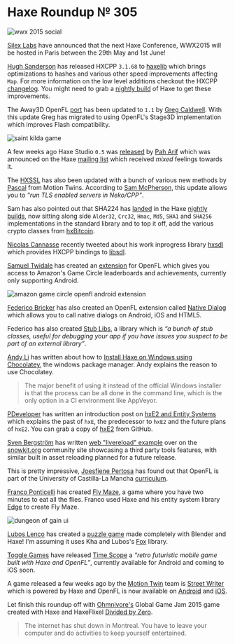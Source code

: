 [_template]: ../templates/roundup.html
[date]: / "2015-02-01 10:14:00"
[modified]: / "2015-02-01 17:40:00"
[published]: / "2015-02-01 17:40:00"
[“”]: a ""
# Haxe Roundup № 305

![wwx 2015 social](/img/305/wwx2015.png "WWX 2015 in Paris between 29th May and 1st June!")

[Silex Labs][tw1] have announced that the next Haxe Conference, WWX2015 will be hosted
in Paris between the 29th May and 1st June!

[Hugh Sanderson][tw2] has released HXCPP `3.1.68` to [haxelib][l1] which brings
optimizations to hashes and various other speed improvements affecting `Map`.
For more information on the low level additions checkout the HXCPP [changelog][l2].
You might need to grab a [nightly build][l8] of Haxe to get these improvements.

The Away3D OpenFL [port][l3] has been updated to `1.1` by [Greg Caldwell][tw3]. With 
this update Greg has migrated to using OpenFL's Stage3D implementation which 
improves Flash compatibility.

![saint kilda game](/img/305/saint.png "HaxeFlixel game Saint Kilda by @tpkth")

A few weeks ago Haxe Studio `0.5` was [released][l5] by [Pah Arif][gh1] which was
announced on the Haxe [mailing list][l4] which received _mixed_ feelings towards it.

The [HXSSL][l6] has also been updated with a bunch of various new methods by
[Pascal][tw4] from Motion Twins. According to [Sam McPherson][tw5], this update
allows you to _“run TLS enabled servers in Neko/CPP”_.

Sam has also pointed out that SHA224 has [landed][l7] in the Haxe [nightly builds][l8],
now sitting along side `Alder32`, `Crc32`, `Hmac`, `Md5`, `SHA1` and `SHA256` 
implementations in the standard library and to top it off, add the various crypto 
classes from [hxBitcoin][l9].

[Nicolas Cannasse][tw10] recently tweeted about his work inprogress library
[hxsdl][l15] which provides HXCPP bindings to [libsdl][l16].

[Samuel Twidale][tw6] has created an [extension][l10] for OpenFL which gives you 
access to Amazon's Game Circle leaderboards and achievements, currently only 
supporting Android.

![amazon game circle openfl android extension](/img/305/gamecircle.png "@Sam_Twidale Amazon GameCircle Leaderboards in Werewolf Tycoon")

[Federico Bricker][tw7] has also created an OpenFL extension called [Native 
Dialog][l11] which allows you to call native dialogs on Android, iOS and HTML5.

Federico has also created [Stub Libs][l12], a library which is _“a bunch of 
stub classes, useful for debugging your app if you have issues you suspect to 
be part of an external library”_.

[Andy Li][tw8] has written about how to [Install Haxe on Windows using 
Chocolatey][l13], the windows package manager. Andy explains the reason to use
Chocolatey.

> The major benefit of using it instead of the official Windows 
installer is that the process can be all done in the command line, which is the 
only option in a CI environment like AppVeyor.

[PDeveloper][tw9] has written an introduction post on [hxE2 and Entity Systems][l14]
which explains the past of `hxE`, the predecessor to `hxE2` and the future plans of
`hxE2`. You can grab a copy of [hxE2][l14] from GitHub.

[Sven Bergström][tw11] has written [web "livereload" example][l17] over on the
[snowkit.org][l18] community site showcasing a third party tools features, with
similar built in asset reloading planned for a future release.

This is pretty impressive, [Joesfiene Pertosa][tw14] has found out that OpenFL
is part of the University of Castilla-La Mancha [curriculum][l20].

[Franco Ponticelli][tw12] has created [Fly Maze][l21], a game where you 
have two minutes to eat all the flies. Franco used Haxe and his entity
system library [Edge][l22] to create Fly Maze.

![dungeon of gain ui](/img/305/gain.jpg "New UI of Dungeon of Gain by @Defroids using HaxeFlixel")

[Lubos Lenco][tw15] has created a [puzzle game][l23] made completely with 
Blender and Haxe! I'm assuming it uses Kha and Lubos's [Fox][l24] library.

[Toggle Games][l25] have released [Time Scope][l26] a _“retro futuristic mobile
game built with Haxe and OpenFL”_, currently available for Android and coming to
iOS soon.

A game released a few weeks ago by the [Motion Twin][l27] team is [Street Writer][l28]
which is powered by Haxe and OpenFL is now available on [Android][l29] and [iOS][l30].

Let finish this roundup off with [Ohmnivore's][tw13] Global Game Jam 2015 game created
with Haxe and HaxeFlixel [Divided by Zero][l31].

> The internet has shut down in Montreal. You have to leave your computer and do 
activities to keep yourself entertained.

[gh1]: https://github.com/misterpah "@misterpah"

[tw15]: https://twitter.com/luboslenco "@luboslenco"
[tw14]: https://twitter.com/Fiene_P "@Fiene_P"
[tw13]: https://twitter.com/4_AM_Games "@4_AM_Games"
[tw12]: https://twitter.com/fponticelli "@fponticelli"
[tw11]: https://twitter.com/___discovery "@___discovery"
[tw10]: https://twitter.com/ncannasse "@ncannasse"
[tw9]: https://twitter.com/PSvils "@PSvils"
[tw8]: https://twitter.com/andy_li "@andy_li"
[tw7]: https://twitter.com/fbricker "@fbricker"
[tw6]: https://twitter.com/Sam_Twidale "@Sam_Twidale"
[tw5]: https://twitter.com/sgmacpherson "@sgmacpherson"
[tw4]: https://twitter.com/mt_pperidont "@mt_pperidont"
[tw3]: https://twitter.com/Greg209 "@Greg209"
[tw2]: https://twitter.com/GameHaxe "@GameHaxe"
[tw1]: https://twitter.com/silexlabs "@silexlabs"

[l31]: http://globalgamejam.org/2015/games/divided-zero "Divided by Zero Global Game Jam 2015 Game"
[l30]: https://itunes.apple.com/us/app/street-writer-word-game/id914478841?mt=8 "Street Writer on iOS"
[l29]: https://play.google.com/store/apps/details?id=com.motiontwin.streetwriter "Street Writer on Android"
[l28]: http://street-writer.com/en/home "Street Writer - A free cross word game that breaks all the rules"
[l27]: http://motion-twin.com/ "Motion Twin"
[l26]: http://tg.typhex.com/timescope/ "Toggle Games Time Scope Game"
[l25]: http://tg.typhex.com "Toggle Games"
[l24]: https://github.com/luboslenco/fox "Haxe and Blender game framework on GitHub"
[l23]: https://7d44a6108da287fd3ba77fabbcffe661c4c017e2.googledrive.com/host/0B22ElR_OUmfdMFBMeTZ4eEdxUzg/index.html "Blender and Haxe Puzzel Game"
[l22]: https://github.com/fponticelli/edge "Edge Entity System on GitHub"
[l21]: http://flymaze.ponticelli.me "Fly Maze"
[l20]: https://twitter.com/Fiene_P/status/561137222674841601 "OpenFL part of a university curriculum!"
[l19]: http://underscorediscovery.github.io/flow/ "Flow Build Tool for Haxe"
[l18]: http://snowkit.org "Snowkit.org"
[l17]: http://snowkit.org/2015/01/26/web-livereload-example/ "Web LiveReload Example on Snowkit.org"
[l16]: https://www.libsdl.org "Simple DirectMedia Library"
[l15]: https://github.com/ncannasse/hxsdl "HxSDL on GitHub"
[l14]: https://github.com/PDeveloper/hxE2 "hxE2 on GitHub"
[l13]: http://blog.onthewings.net/2015/01/28/installing-haxe-on-windows-using-chocolatey/ "Installing Haxe on Windows Using Chocolatey"
[l12]: https://github.com/fbricker/stub-libs "Stub Libs on GitHub"
[l11]: https://github.com/fbricker/openfl-nativedialog "OpenFL Extension Native Dialog on GitHub"
[l10]: https://github.com/Tw1ddle/samcodes-gamecircle "Haxe Game Circle OpenFL extension on GitHub"
[l9]: https://github.com/cbatson/hxBitcoin/tree/master/com/fundoware/engine/crypto "HxBitcoin Crypto Classes on GitHub"
[l8]: http://builds.haxe.org "Nightly Builds of Haxe"
[l7]: https://github.com/HaxeFoundation/haxe/pull/3810/files "SHA224 added to Haxe"
[l6]: https://github.com/tong/hxssl/ "HXSSL on GitHub"
[l5]: https://github.com/misterpah/Haxe-Studio/wiki/How-to-install-Haxe-Studio "How to install Haxe Studio"
[l4]: https://groups.google.com/d/msg/haxelang/78t727fG29A/0M46JKwdECwJ "Haxe Studio 0.5 Released"
[l3]: https://github.com/away3d/away3d-core-openfl "Away3D OpenFL Port on GitHub"
[l2]: https://github.com/HaxeFoundation/hxcpp/blob/2bd0f967e0ec4733d762cf380fb1909b1436df86/Changes.md "HXCPP Changelog on GitHub"
[l1]: http://lib.haxe.org/p/hxcpp "HXCPP on lib.haxe.org"